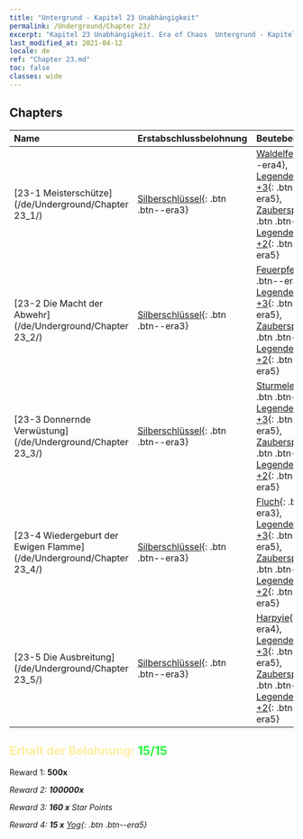 ```yaml
---
title: "Untergrund - Kapitel 23 Unabhängigkeit"
permalink: /Underground/Chapter 23/
excerpt: "Kapitel 23 Unabhängigkeit. Era of Chaos  Untergrund - Kapitel 23. Unabhängigkeit"
last_modified_at: 2021-04-12
locale: de
ref: "Chapter 23.md"
toc: false
classes: wide
---
```


## Chapters

  | Name |  Erstabschlussbelohnung | Beutebelohnung |
  |:------------|:------------|:------------| 
  | [23-1 Meisterschütze](/de/Underground/Chapter 23_1/) | [Silberschlüssel](/de/Items/con_693/){: .btn .btn--era3} | [Waldelfe](/de/Items/unt_201/){: .btn .btn--era4}, [Legendenzertifikat +3](/de/Items/mat_88/){: .btn .btn--era5}, [Zauberspruchrollen](/de/Items/con_694/){: .btn .btn--era3}, [Legendenzertifikat +2](/de/Items/mat_81/){: .btn .btn--era5} |
  | [23-2 Die Macht der Abwehr](/de/Underground/Chapter 23_2/) | [Silberschlüssel](/de/Items/con_693/){: .btn .btn--era3} | [Feuerpfeil](/de/Items/her_413/){: .btn .btn--era2}, [Legendenzertifikat +3](/de/Items/mat_88/){: .btn .btn--era5}, [Zauberspruchrollen](/de/Items/con_694/){: .btn .btn--era3}, [Legendenzertifikat +2](/de/Items/mat_81/){: .btn .btn--era5} |
  | [23-3 Donnernde Verwüstung](/de/Underground/Chapter 23_3/) | [Silberschlüssel](/de/Items/con_693/){: .btn .btn--era3} | [Sturmelementar](/de/Items/unt_263/){: .btn .btn--era4}, [Legendenzertifikat +3](/de/Items/mat_88/){: .btn .btn--era5}, [Zauberspruchrollen](/de/Items/con_694/){: .btn .btn--era3}, [Legendenzertifikat +2](/de/Items/mat_81/){: .btn .btn--era5} |
  | [23-4 Wiedergeburt der Ewigen Flamme](/de/Underground/Chapter 23_4/) | [Silberschlüssel](/de/Items/con_693/){: .btn .btn--era3} | [Fluch](/de/Items/her_410/){: .btn .btn--era3}, [Legendenzertifikat +3](/de/Items/mat_88/){: .btn .btn--era5}, [Zauberspruchrollen](/de/Items/con_694/){: .btn .btn--era3}, [Legendenzertifikat +2](/de/Items/mat_81/){: .btn .btn--era5} |
  | [23-5 Die Ausbreitung](/de/Underground/Chapter 23_5/) | [Silberschlüssel](/de/Items/con_693/){: .btn .btn--era3} | [Harpyie](/de/Items/unt_245/){: .btn .btn--era4}, [Legendenzertifikat +3](/de/Items/mat_88/){: .btn .btn--era5}, [Zauberspruchrollen](/de/Items/con_694/){: .btn .btn--era3}, [Legendenzertifikat +2](/de/Items/mat_81/){: .btn .btn--era5} |


## <span style="color: #ffeea0">Erhalt der Belohnung: </span><span style="color: #27f73a">15/15</span>

 Reward 1:  **500x** <i class="fas fa-gem"/>

 Reward 2:  **100000x** <i class="fas fa-coins"/>

 Reward 3: **160 x** Star Points

 Reward 4: **15 x** [Yog](/de/Items/her_377/){: .btn .btn--era5}

